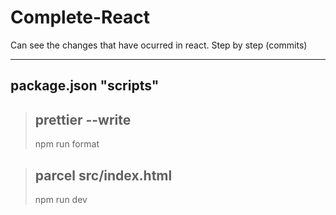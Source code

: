 # Complete-React
Can see the changes that have ocurred in react. 
Step by step (commits)

---
## package.json "scripts"
> ## prettier --write 
> npm run format 

> ## parcel src/index.html 
> npm run dev